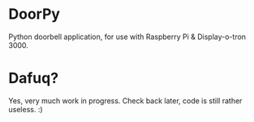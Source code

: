 # DoorPy
Python doorbell application, for use with Raspberry Pi &amp; Display-o-tron 3000.

# Dafuq?
Yes, very much work in progress. Check back later, code is still rather useless. :)
